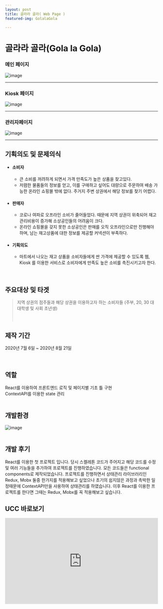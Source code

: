 ```yaml
---
layout: post
title: 골라라 골라( Web Page )
featured-img: GolalaGola

---
```


# 골라라 골라(Gola la Gola)

<h3>메인 페이지</h3>

![image](https://user-images.githubusercontent.com/44697835/91257328-8f1e4580-e7a4-11ea-9a65-e29e1165e824.png)





*****



<h3>Kiosk 페이지</h3>

![image](https://user-images.githubusercontent.com/44697835/91258521-811df400-e7a7-11ea-8885-8eaad798dc76.png)



*****



### 관리자페이지

![image](https://user-images.githubusercontent.com/44697835/91259081-bc6cf280-e7a8-11ea-8e12-26877daa9caf.png)



*****





## 기획의도 및 문제의식

- #### 소비자

  - 큰 소비를 꺼려하게 되면서 가격 만족도가 높은 상품을 찾고있다.
  - 저렴한 물품들의 정보를 얻고, 이를 구매하고 싶어도 대량으로 주문하여 배송 가능한 온라인 쇼핑몰 밖에 없다. 주거지 주변 상권에서 해당 정보를 찾기 어렵다.   

- #### 판매자

  - 코로나 여파로 오프라인 소비가 줄어들었다. 때문에 지역 상권이 위축되어 재고관리비용이 증가해 소상공인들의 어려움이 크다.
  - 온라인 쇼핑몰을 갖지 못한 소상공인은 판매를 오직 오프라인으로만 진행해야 하며, 남는 재고상품에 대한 정보를 제공할 커넥션이 부족하다.  

- #### 기획의도

  - 마트에서 나오는 재고 상품을 소비자들에게 싼 가격에 제공할 수 있도록 웹, Kiosk 를 이용한 서비스로 소비자에게 만족도 높은 소비를 촉진시키고자 한다.  
    <br />
    <br />

## 주요대상 및 타겟

> 지역 상권의 점주들과 해당 상권을 이용하고자 하는 소비자들 (주부, 20, 30 대 대학생 및 사회 초년생)  
> <br />
> <br />


## 제작 기간

2020년 7월 6일 ~ 2020년 8월 21일   
<br />
<br />

## 역할

React를 이용하여 프론트앤드 로직 및 페이지별 기초 틀 구현 <br />
ContextAPI를 이용한 state 관리
<br />
<br />

## 개발환경

![image](https://user-images.githubusercontent.com/44697835/91255493-dbb35200-e79f-11ea-9180-a6dd1d5011bc.png)
<br />
<br />

## 개발 후기
React를 이용한 첫 프로젝트 입니다. 당시 스켈레톤 코드가 주어지고 해당 코드를 수정 및 여러 기능들을 추가하여 프로젝트를 진행하였습니다. 모든 코드들은 functional components로 제작되었습니다. 프로젝트를 진행하면서 상태관리 라이브러리인 Redux, Mobx 둘중 한가지를 적용해보고 싶었으나 초기의 쉽지않은 과정과 촉박한 일정때문에 ContextAPI만을 사용하여 상태관리를 하였습니다. 이후 React를 이용한 프로젝트를 한다면 그때는 Redux, Mobx를 꼭 적용해보고 싶습니다.


## UCC 바로보기
<style>.embed-container { position: relative; padding-bottom: 56.25%; height: 0; overflow: hidden; max-width: 100%; } .embed-container iframe, .embed-container object, .embed-container embed { position: absolute; top: 0; left: 0; width: 100%; height: 100%; }</style><div class='embed-container'><iframe src='https://www.youtube.com/embed/yYATWom7qzY' frameborder='0' allowfullscreen></iframe></div>

